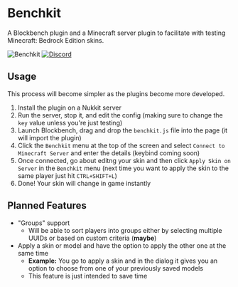 # Benchkit
<!-- [![HitCount](http://hits.dwyl.com/lukeeey/benchkit.svg)](http://hits.dwyl.com/lukeeey/benchkit)  -->
A Blockbench plugin and a Minecraft server plugin to facilitate with testing Minecraft: Bedrock Edition skins.

![Benchkit](https://github.com/lukeeey/benchkit/workflows/Benchkit/badge.svg)
[![Discord](https://img.shields.io/discord/803794932820082739.svg?color=%237289da&label=Discord)](https://discord.gg/wS7ZpJcMtZ)

## Usage
This process will become simpler as the plugins become more developed.

1. Install the plugin on a Nukkit server
2. Run the server, stop it, and edit the config (making sure to change the `key` value unless you're just testing)
3. Launch Blockbench, drag and drop the `benchkit.js` file into the page (it will import the plugin)
4. Click the `Benchkit` menu at the top of the screen and select `Connect to Minecraft Server` and enter the details (keybind coming soon) 
5. Once connected, go about editng your skin and then click `Apply Skin on Server` in the `Benchkit` menu (next time you want to apply the skin to the same player just hit `CTRL+SHIFT+L`)
6. Done! Your skin will change in game instantly

## Planned Features
* "Groups" support
  * Will be able to sort players into groups either by selecting multiple UUIDs or based on custom criteria (**maybe**)
* Apply a skin or model and have the option to apply the other one at the same time
  * **Example:** You go to apply a skin and in the dialog it gives you an option to choose from one of your previously saved models
  * This feature is just intended to save time
